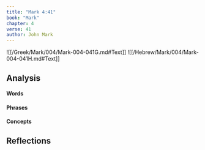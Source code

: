 ```yaml
---
title: "Mark 4:41"
book: "Mark"
chapter: 4
verse: 41
author: John Mark
---
```

![[/Greek/Mark/004/Mark-004-041G.md#Text]]
![[/Hebrew/Mark/004/Mark-004-041H.md#Text]]

## Analysis

#### Words

#### Phrases

#### Concepts

## Reflections
